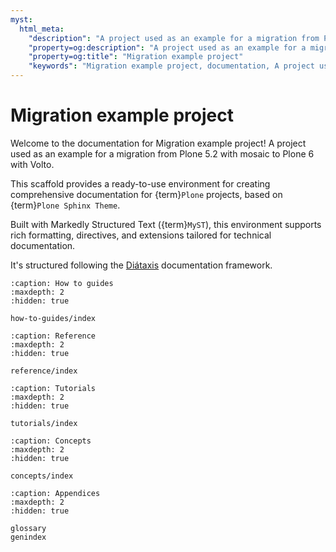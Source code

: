 ```yaml
---
myst:
  html_meta:
    "description": "A project used as an example for a migration from Plone 5.2 with mosaic to Plone 6 with Volto."
    "property=og:description": "A project used as an example for a migration from Plone 5.2 with mosaic to Plone 6 with Volto."
    "property=og:title": "Migration example project"
    "keywords": "Migration example project, documentation, A project used as an example for a migration from Plone 5.2 with mosaic to Plone 6 with Volto."
---
```


# Migration example project

Welcome to the documentation for Migration example project!
A project used as an example for a migration from Plone 5.2 with mosaic to Plone 6 with Volto.

This scaffold provides a ready-to-use environment for creating comprehensive documentation for {term}`Plone` projects, based on {term}`Plone Sphinx Theme`.

Built with Markedly Structured Text ({term}`MyST`), this environment supports rich formatting, directives, and extensions tailored for technical documentation.

It's structured following the [Diátaxis](https://diataxis.fr/) documentation framework.

```{toctree}
:caption: How to guides
:maxdepth: 2
:hidden: true

how-to-guides/index
```

```{toctree}
:caption: Reference
:maxdepth: 2
:hidden: true

reference/index
```

```{toctree}
:caption: Tutorials
:maxdepth: 2
:hidden: true

tutorials/index
```

```{toctree}
:caption: Concepts
:maxdepth: 2
:hidden: true

concepts/index
```

```{toctree}
:caption: Appendices
:maxdepth: 2
:hidden: true

glossary
genindex
```
